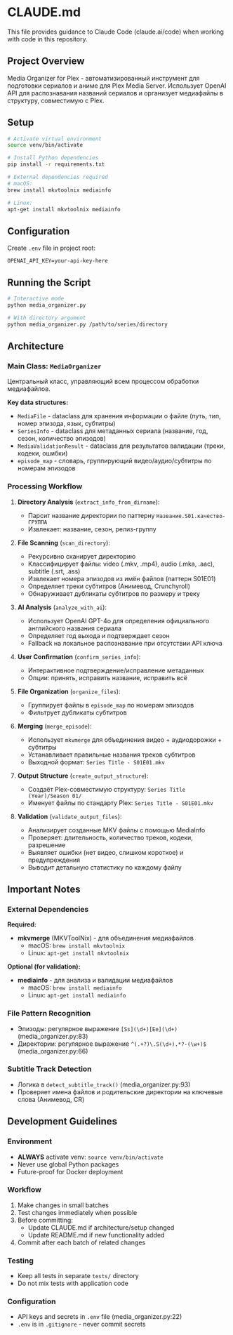 # CLAUDE.md

This file provides guidance to Claude Code (claude.ai/code) when working with code in this repository.

## Project Overview

Media Organizer for Plex - автоматизированный инструмент для подготовки сериалов и аниме для Plex Media Server. Использует OpenAI API для распознавания названий сериалов и организует медиафайлы в структуру, совместимую с Plex.

## Setup

```bash
# Activate virtual environment
source venv/bin/activate

# Install Python dependencies
pip install -r requirements.txt

# External dependencies required
# macOS:
brew install mkvtoolnix mediainfo

# Linux:
apt-get install mkvtoolnix mediainfo
```

## Configuration

Create `.env` file in project root:
```env
OPENAI_API_KEY=your-api-key-here
```

## Running the Script

```bash
# Interactive mode
python media_organizer.py

# With directory argument
python media_organizer.py /path/to/series/directory
```

## Architecture

### Main Class: `MediaOrganizer`

Центральный класс, управляющий всем процессом обработки медиафайлов.

**Key data structures:**
- `MediaFile` - dataclass для хранения информации о файле (путь, тип, номер эпизода, язык, субтитры)
- `SeriesInfo` - dataclass для метаданных сериала (название, год, сезон, количество эпизодов)
- `MediaValidationResult` - dataclass для результатов валидации (треки, кодеки, ошибки)
- `episode_map` - словарь, группирующий видео/аудио/субтитры по номерам эпизодов

### Processing Workflow

1. **Directory Analysis** (`extract_info_from_dirname`):
   - Парсит название директории по паттерну `Название.S01.качество-ГРУППА`
   - Извлекает: название, сезон, релиз-группу

2. **File Scanning** (`scan_directory`):
   - Рекурсивно сканирует директорию
   - Классифицирует файлы: video (.mkv, .mp4), audio (.mka, .aac), subtitle (.srt, .ass)
   - Извлекает номера эпизодов из имён файлов (паттерн S01E01)
   - Определяет треки субтитров (Анимевод, Crunchyroll)
   - Обнаруживает дубликаты субтитров по размеру и треку

3. **AI Analysis** (`analyze_with_ai`):
   - Использует OpenAI GPT-4o для определения официального английского названия сериала
   - Определяет год выхода и подтверждает сезон
   - Fallback на локальное распознавание при отсутствии API ключа

4. **User Confirmation** (`confirm_series_info`):
   - Интерактивное подтверждение/исправление метаданных
   - Опции: принять, исправить название, исправить всё

5. **File Organization** (`organize_files`):
   - Группирует файлы в `episode_map` по номерам эпизодов
   - Фильтрует дубликаты субтитров

6. **Merging** (`merge_episode`):
   - Использует `mkvmerge` для объединения видео + аудиодорожки + субтитры
   - Устанавливает правильные названия треков субтитров
   - Выходной формат: `Series Title - S01E01.mkv`

7. **Output Structure** (`create_output_structure`):
   - Создаёт Plex-совместимую структуру: `Series Title (Year)/Season 01/`
   - Именует файлы по стандарту Plex: `Series Title - S01E01.mkv`

8. **Validation** (`validate_output_files`):
   - Анализирует созданные MKV файлы с помощью MediaInfo
   - Проверяет: длительность, количество треков, кодеки, разрешение
   - Выявляет ошибки (нет видео, слишком короткое) и предупреждения
   - Выводит детальную статистику по каждому файлу

## Important Notes

### External Dependencies

**Required:**
- **mkvmerge** (MKVToolNix) - для объединения медиафайлов
  - macOS: `brew install mkvtoolnix`
  - Linux: `apt-get install mkvtoolnix`

**Optional (for validation):**
- **mediainfo** - для анализа и валидации медиафайлов
  - macOS: `brew install mediainfo`
  - Linux: `apt-get install mediainfo`

### File Pattern Recognition
- Эпизоды: регулярное выражение `[Ss](\d+)[Ee](\d+)` (media_organizer.py:83)
- Директории: регулярное выражение `^(.+?)\.S(\d+).*?-(\w+)$` (media_organizer.py:66)

### Subtitle Track Detection
- Логика в `detect_subtitle_track()` (media_organizer.py:93)
- Проверяет имена файлов и родительские директории на ключевые слова (Анимевод, CR)

## Development Guidelines

### Environment
- **ALWAYS** activate venv: `source venv/bin/activate`
- Never use global Python packages
- Future-proof for Docker deployment

### Workflow
1. Make changes in small batches
2. Test changes immediately when possible
3. Before committing:
   - Update CLAUDE.md if architecture/setup changed
   - Update README.md if new functionality added
4. Commit after each batch of related changes

### Testing
- Keep all tests in separate `tests/` directory
- Do not mix tests with application code

### Configuration
- API keys and secrets in `.env` file (media_organizer.py:22)
- `.env` is in `.gitignore` - never commit secrets